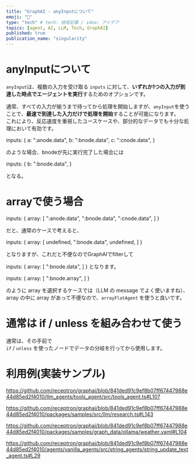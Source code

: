 ```yaml
---
title: "GraphAI - anyInputについて"
emoji: "🤖"
type: "tech" # tech: 技術記事 / idea: アイデア
topics: [agent, AI, LLM, Tech, GraphAI]
published: true
publication_name: "singularity"
---
```


# anyInputについて

`anyInput`は、複数の入力を受け取る `inputs` に対して、**いずれか1つの入力が到達した時点でエージェントを実行**するためのオプションです。

通常、すべての入力が揃うまで待ってから処理を開始しますが、`anyInput`を使うことで、**最速で到達した入力だけで処理を開始**することが可能になります。  
これにより、反応速度を重視したユースケースや、部分的なデータでも十分な処理において有効です。


inputs: {
 a: ":anode.data",
 b: ":bnode.data",
 c: ":cnode.data",
}

のような場合、bnodeが先に実行完了した場合には


inputs: {
 b: ":bnode.data",
}

となる。

# arrayで使う場合

inputs: {
 array: [
   ":anode.data",
   ":bnode.data",
   ":cnode.data",
 ]
}

だと、通常のケースで考えると、

inputs: {
 array: [
   undefined,
   ":bnode.data",
   undefined,
 ]
}

となりますが、これだと不便なのでGraphAIでfilterして

inputs: {
 array: [
   ":bnode.data",
 ]
}
となります。


inputs: {
 array: [
   ":bnode.array",
 ]
}

のように array を選択するケースでは（LLM の message でよく使いますね）、array の中に array があって不便なので、`arrayFlatAgent` を使うと良いです。

# 通常は if / unless を組み合わせて使う

通常は、その手前で  
`if` / `unless` を使ったノードでデータの分岐を行ってから使用します。


# 利用例(実装サンプル)

https://github.com/receptron/graphai/blob/841ded91c9ef8b07ff67447988e44d85ed2f4010/llm_agents/tools_agent/src/tools_agent.ts#L107

https://github.com/receptron/graphai/blob/841ded91c9ef8b07ff67447988e44d85ed2f4010/packages/samples/src/llm/research.ts#L143

https://github.com/receptron/graphai/blob/841ded91c9ef8b07ff67447988e44d85ed2f4010/packages/samples/graph_data/ollama/weather.yaml#L104

https://github.com/receptron/graphai/blob/841ded91c9ef8b07ff67447988e44d85ed2f4010/agents/vanilla_agents/src/string_agents/string_update_text_agent.ts#L29
